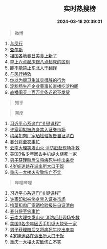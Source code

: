 <div align="center"><h2>实时热搜榜</h2><h4>2024-03-18 20:39:01</h4></div>

> 微博  

1. [与凤行](https://s.weibo.com/weibo?q=%E4%B8%8E%E5%87%A4%E8%A1%8C&t=31&band_rank=1&Refer=top)<br />
2. [查尔斯](https://s.weibo.com/weibo?q=%E6%9F%A5%E5%B0%94%E6%96%AF&t=31&band_rank=2&Refer=top)<br />
3. [祖国各地春日美食上新了](https://s.weibo.com/weibo?q=%23%E7%A5%96%E5%9B%BD%E5%90%84%E5%9C%B0%E6%98%A5%E6%97%A5%E7%BE%8E%E9%A3%9F%E4%B8%8A%E6%96%B0%E4%BA%86%23&t=31&band_rank=3&Refer=top)<br />
4. [早上六点起床跟八点起床的区别](https://s.weibo.com/weibo?q=%23%E6%97%A9%E4%B8%8A%E5%85%AD%E7%82%B9%E8%B5%B7%E5%BA%8A%E8%B7%9F%E5%85%AB%E7%82%B9%E8%B5%B7%E5%BA%8A%E7%9A%84%E5%8C%BA%E5%88%AB%23&t=31&band_rank=4&Refer=top)<br />
5. [能不能禁止东北人干翻译](https://s.weibo.com/weibo?q=%23%E8%83%BD%E4%B8%8D%E8%83%BD%E7%A6%81%E6%AD%A2%E4%B8%9C%E5%8C%97%E4%BA%BA%E5%B9%B2%E7%BF%BB%E8%AF%91%23&t=31&band_rank=5&Refer=top)<br />
6. [与凤行特效](https://s.weibo.com/weibo?q=%E4%B8%8E%E5%87%A4%E8%A1%8C%E7%89%B9%E6%95%88&t=31&band_rank=6&Refer=top)<br />
7. [你以为很卫生其实很脏的行为](https://s.weibo.com/weibo?q=%E4%BD%A0%E4%BB%A5%E4%B8%BA%E5%BE%88%E5%8D%AB%E7%94%9F%E5%85%B6%E5%AE%9E%E5%BE%88%E8%84%8F%E7%9A%84%E8%A1%8C%E4%B8%BA&t=31&band_rank=7&Refer=top)<br />
8. [淀粉肠生产企业董事长直播吃淀粉肠](https://s.weibo.com/weibo?q=%23%E6%B7%80%E7%B2%89%E8%82%A0%E7%94%9F%E4%BA%A7%E4%BC%81%E4%B8%9A%E8%91%A3%E4%BA%8B%E9%95%BF%E7%9B%B4%E6%92%AD%E5%90%83%E6%B7%80%E7%B2%89%E8%82%A0%23&t=31&band_rank=8&Refer=top)<br />
9. [直播间买上百万金条迟迟不发货](https://s.weibo.com/weibo?q=%23%E7%9B%B4%E6%92%AD%E9%97%B4%E4%B9%B0%E4%B8%8A%E7%99%BE%E4%B8%87%E9%87%91%E6%9D%A1%E8%BF%9F%E8%BF%9F%E4%B8%8D%E5%8F%91%E8%B4%A7%23&t=31&band_rank=9&Refer=top)<br />

> 知乎  


> 百度  

1. [习近平心系这门“关键课程”](https://www.baidu.com/s?wd=%E4%B9%A0%E8%BF%91%E5%B9%B3%E5%BF%83%E7%B3%BB%E8%BF%99%E9%97%A8%E2%80%9C%E5%85%B3%E9%94%AE%E8%AF%BE%E7%A8%8B%E2%80%9D&sa=fyb_news&rsv_dl=fyb_news)<br />
2. [许家印拟被终身禁入证券市场](https://www.baidu.com/s?wd=%E8%AE%B8%E5%AE%B6%E5%8D%B0%E6%8B%9F%E8%A2%AB%E7%BB%88%E8%BA%AB%E7%A6%81%E5%85%A5%E8%AF%81%E5%88%B8%E5%B8%82%E5%9C%BA&sa=fyb_news&rsv_dl=fyb_news)<br />
3. [梅菜扣肉厂家晒检验报告自证清白](https://www.baidu.com/s?wd=%E6%A2%85%E8%8F%9C%E6%89%A3%E8%82%89%E5%8E%82%E5%AE%B6%E6%99%92%E6%A3%80%E9%AA%8C%E6%8A%A5%E5%91%8A%E8%87%AA%E8%AF%81%E6%B8%85%E7%99%BD&sa=fyb_news&rsv_dl=fyb_news)<br />
4. [春分将至农事忙](https://www.baidu.com/s?wd=%E6%98%A5%E5%88%86%E5%B0%86%E8%87%B3%E5%86%9C%E4%BA%8B%E5%BF%99&sa=fyb_news&rsv_dl=fyb_news)<br />
5. [云南大理突发山火 消防赶赴现场扑救](https://www.baidu.com/s?wd=%E4%BA%91%E5%8D%97%E5%A4%A7%E7%90%86%E7%AA%81%E5%8F%91%E5%B1%B1%E7%81%AB+%E6%B6%88%E9%98%B2%E8%B5%B6%E8%B5%B4%E7%8E%B0%E5%9C%BA%E6%89%91%E6%95%91&sa=fyb_news&rsv_dl=fyb_news)<br />
6. [美国3名少年因丢手机纵火烧死一家](https://www.baidu.com/s?wd=%E7%BE%8E%E5%9B%BD3%E5%90%8D%E5%B0%91%E5%B9%B4%E5%9B%A0%E4%B8%A2%E6%89%8B%E6%9C%BA%E7%BA%B5%E7%81%AB%E7%83%A7%E6%AD%BB%E4%B8%80%E5%AE%B6&sa=fyb_news&rsv_dl=fyb_news)<br />
7. [男子获理赔后又将病死牛挖出来卖](https://www.baidu.com/s?wd=%E7%94%B7%E5%AD%90%E8%8E%B7%E7%90%86%E8%B5%94%E5%90%8E%E5%8F%88%E5%B0%86%E7%97%85%E6%AD%BB%E7%89%9B%E6%8C%96%E5%87%BA%E6%9D%A5%E5%8D%96&sa=fyb_news&rsv_dl=fyb_news)<br />
8. [4岁娃迷路在派出所大口干饭](https://www.baidu.com/s?wd=4%E5%B2%81%E5%A8%83%E8%BF%B7%E8%B7%AF%E5%9C%A8%E6%B4%BE%E5%87%BA%E6%89%80%E5%A4%A7%E5%8F%A3%E5%B9%B2%E9%A5%AD&sa=fyb_news&rsv_dl=fyb_news)<br />
9. [重庆一大楼火灾致伤亡不实](https://www.baidu.com/s?wd=%E9%87%8D%E5%BA%86%E4%B8%80%E5%A4%A7%E6%A5%BC%E7%81%AB%E7%81%BE%E8%87%B4%E4%BC%A4%E4%BA%A1%E4%B8%8D%E5%AE%9E&sa=fyb_news&rsv_dl=fyb_news)<br />

> 哔哩哔哩  

1. [习近平心系这门“关键课程”](https://www.baidu.com/s?wd=%E4%B9%A0%E8%BF%91%E5%B9%B3%E5%BF%83%E7%B3%BB%E8%BF%99%E9%97%A8%E2%80%9C%E5%85%B3%E9%94%AE%E8%AF%BE%E7%A8%8B%E2%80%9D&sa=fyb_news&rsv_dl=fyb_news)<br />
2. [许家印拟被终身禁入证券市场](https://www.baidu.com/s?wd=%E8%AE%B8%E5%AE%B6%E5%8D%B0%E6%8B%9F%E8%A2%AB%E7%BB%88%E8%BA%AB%E7%A6%81%E5%85%A5%E8%AF%81%E5%88%B8%E5%B8%82%E5%9C%BA&sa=fyb_news&rsv_dl=fyb_news)<br />
3. [梅菜扣肉厂家晒检验报告自证清白](https://www.baidu.com/s?wd=%E6%A2%85%E8%8F%9C%E6%89%A3%E8%82%89%E5%8E%82%E5%AE%B6%E6%99%92%E6%A3%80%E9%AA%8C%E6%8A%A5%E5%91%8A%E8%87%AA%E8%AF%81%E6%B8%85%E7%99%BD&sa=fyb_news&rsv_dl=fyb_news)<br />
4. [春分将至农事忙](https://www.baidu.com/s?wd=%E6%98%A5%E5%88%86%E5%B0%86%E8%87%B3%E5%86%9C%E4%BA%8B%E5%BF%99&sa=fyb_news&rsv_dl=fyb_news)<br />
5. [云南大理突发山火 消防赶赴现场扑救](https://www.baidu.com/s?wd=%E4%BA%91%E5%8D%97%E5%A4%A7%E7%90%86%E7%AA%81%E5%8F%91%E5%B1%B1%E7%81%AB+%E6%B6%88%E9%98%B2%E8%B5%B6%E8%B5%B4%E7%8E%B0%E5%9C%BA%E6%89%91%E6%95%91&sa=fyb_news&rsv_dl=fyb_news)<br />
6. [美国3名少年因丢手机纵火烧死一家](https://www.baidu.com/s?wd=%E7%BE%8E%E5%9B%BD3%E5%90%8D%E5%B0%91%E5%B9%B4%E5%9B%A0%E4%B8%A2%E6%89%8B%E6%9C%BA%E7%BA%B5%E7%81%AB%E7%83%A7%E6%AD%BB%E4%B8%80%E5%AE%B6&sa=fyb_news&rsv_dl=fyb_news)<br />
7. [男子获理赔后又将病死牛挖出来卖](https://www.baidu.com/s?wd=%E7%94%B7%E5%AD%90%E8%8E%B7%E7%90%86%E8%B5%94%E5%90%8E%E5%8F%88%E5%B0%86%E7%97%85%E6%AD%BB%E7%89%9B%E6%8C%96%E5%87%BA%E6%9D%A5%E5%8D%96&sa=fyb_news&rsv_dl=fyb_news)<br />
8. [4岁娃迷路在派出所大口干饭](https://www.baidu.com/s?wd=4%E5%B2%81%E5%A8%83%E8%BF%B7%E8%B7%AF%E5%9C%A8%E6%B4%BE%E5%87%BA%E6%89%80%E5%A4%A7%E5%8F%A3%E5%B9%B2%E9%A5%AD&sa=fyb_news&rsv_dl=fyb_news)<br />
9. [重庆一大楼火灾致伤亡不实](https://www.baidu.com/s?wd=%E9%87%8D%E5%BA%86%E4%B8%80%E5%A4%A7%E6%A5%BC%E7%81%AB%E7%81%BE%E8%87%B4%E4%BC%A4%E4%BA%A1%E4%B8%8D%E5%AE%9E&sa=fyb_news&rsv_dl=fyb_news)<br />
